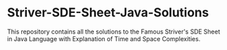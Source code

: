 # Striver-SDE-Sheet-Java-Solutions
This repository contains all the solutions to the Famous Striver's SDE Sheet in Java Language with Explanation of Time and Space Complexities.
